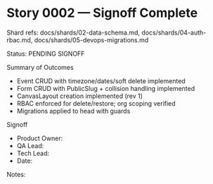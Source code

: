 # Story 0002 — Signoff Complete

Shard refs: docs/shards/02-data-schema.md, docs/shards/04-auth-rbac.md, docs/shards/05-devops-migrations.md

Status: PENDING SIGNOFF

Summary of Outcomes
- Event CRUD with timezone/dates/soft delete implemented
- Form CRUD with PublicSlug + collision handling implemented
- CanvasLayout creation implemented (rev 1)
- RBAC enforced for delete/restore; org scoping verified
- Migrations applied to head with guards

Signoff
- Product Owner:
- QA Lead:
- Tech Lead:
- Date:

Notes:

